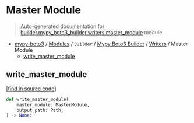 # Master Module

> Auto-generated documentation for [builder.mypy_boto3_builder.writers.master_module](https://github.com/vemel/mypy_boto3/blob/master/builder/mypy_boto3_builder/writers/master_module.py) module.

- [mypy-boto3](../../../README.md#mypy_boto3) / [Modules](../../../MODULES.md#mypy-boto3-modules) / `Builder` / [Mypy Boto3 Builder](../index.md#mypy-boto3-builder) / [Writers](index.md#writers) / Master Module
    - [write_master_module](#write_master_module)

## write_master_module

[[find in source code]](https://github.com/vemel/mypy_boto3/blob/master/builder/mypy_boto3_builder/writers/master_module.py#L10)

```python
def write_master_module(
    master_module: MasterModule,
    output_path: Path,
) -> None:
```
